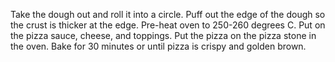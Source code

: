 Take the dough out and roll it into a circle.
Puff out the edge of the dough so the crust is thicker at the edge. 
Pre-heat oven to 250-260 degrees C. 
Put on the pizza sauce, cheese, and toppings.
Put the pizza on the pizza stone in the oven.
Bake for 30 minutes or until pizza is crispy and golden brown.